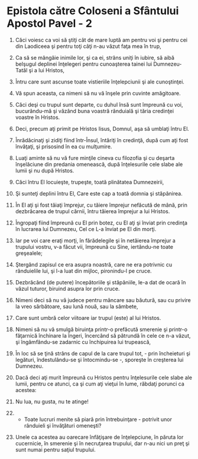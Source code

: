 # Epistola c&#259;tre Coloseni a Sf&#226;ntului Apostol Pavel - 2

1. Căci voiesc ca voi să ştiţi cât de mare luptă am pentru voi şi pentru cei din Laodiceea şi pentru toţi câţi n-au văzut faţa mea în trup, 

2. Ca să se mângâie inimile lor, şi ca ei, strâns uniţi în iubire, să aibă belşugul deplinei înţelegeri pentru cunoaşterea tainei lui Dumnezeu-Tatăl şi a lui Hristos, 

3. Întru care sunt ascunse toate vistieriile înţelepciunii şi ale cunoştinţei. 

4. Vă spun aceasta, ca nimeni să nu vă înşele prin cuvinte amăgitoare. 

5. Căci deşi cu trupul sunt departe, cu duhul însă sunt împreună cu voi, bucurându-mă şi văzând buna voastră rânduială şi tăria credinţei voastre în Hristos. 

6. Deci, precum aţi primit pe Hristos Iisus, Domnul, aşa să umblaţi întru El. 

7. Înrădăcinaţi şi zidiţi fiind într-Însul, întăriţi în credinţă, după cum aţi fost învăţaţi, şi prisosind în ea cu mulţumire. 

8. Luaţi aminte să nu vă fure minţile cineva cu filozofia şi cu deşarta înşelăciune din predania omenească, după înţelesurile cele slabe ale lumii şi nu după Hristos. 

9. Căci întru El locuieşte, trupeşte, toată plinătatea Dumnezeirii, 

10. Şi sunteţi deplini întru El, Care este cap a toată domnia şi stăpânirea. 

11. În El aţi şi fost tăiaţi împrejur, cu tăiere împrejur nefăcută de mână, prin dezbrăcarea de trupul cărnii, întru tăierea împrejur a lui Hristos. 

12. Îngropaţi fiind împreună cu El prin botez, cu El aţi şi înviat prin credinţa în lucrarea lui Dumnezeu, Cel ce L-a înviat pe El din morţi. 

13. Iar pe voi care eraţi morţi, în fărădelegile şi în netăierea împrejur a trupului vostru, v-a făcut vii, împreună cu Sine, iertându-ne toate greşealele; 

14. Ştergând zapisul ce era asupra noastră, care ne era potrivnic cu rânduielile lui, şi l-a luat din mijloc, pironindu-l pe cruce. 

15. Dezbrăcând (de putere) începătoriile şi stăpâniile, le-a dat de ocară în văzul tuturor, biruind asupra lor prin cruce. 

16. Nimeni deci să nu vă judece pentru mâncare sau băutură, sau cu privire la vreo sărbătoare, sau lună nouă, sau la sâmbete, 

17. Care sunt umbră celor viitoare iar trupul (este) al lui Hristos. 

18. Nimeni să nu vă smulgă biruinţa printr-o prefăcută smerenie şi printr-o făţarnică închinare la îngeri, încercând să pătrundă în cele ce n-a văzut, şi îngâmfându-se zadarnic cu închipuirea lui trupească, 

19. În loc să se ţină strâns de capul de la care trupul tot, - prin încheieturi şi legături, îndestulându-se şi întocmindu-se -, sporeşte în creşterea lui Dumnezeu. 

20. Dacă deci aţi murit împreună cu Hristos pentru înţelesurile cele slabe ale lumii, pentru ce atunci, ca şi cum aţi vieţui în lume, răbdaţi porunci ca acestea: 

21. Nu lua, nu gusta, nu te atinge! 

22. - Toate lucruri menite să piară prin întrebuinţare - potrivit unor rânduieli şi învăţături omeneşti? 

23. Unele ca acestea au oarecare înfăţişare de înţelepciune, în păruta lor cucernicie, în smerenie şi în necruţarea trupului, dar n-au nici un preţ şi sunt numai pentru saţiul trupului. 

